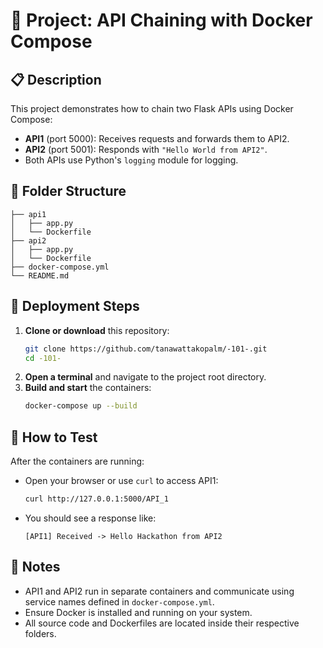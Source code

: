 # 🚀 Project: API Chaining with Docker Compose

## 📋 Description
This project demonstrates how to chain two Flask APIs using Docker Compose:
- **API1** (port 5000): Receives requests and forwards them to API2.
- **API2** (port 5001): Responds with `"Hello World from API2"`.
- Both APIs use Python's `logging` module for logging.

## 📁 Folder Structure
```
├── api1
│   ├── app.py
│   └── Dockerfile
├── api2
│   ├── app.py
│   └── Dockerfile
├── docker-compose.yml
└── README.md
```

## 🚦 Deployment Steps
1. **Clone or download** this repository:
   ```bash
   git clone https://github.com/tanawattakopalm/-101-.git
   cd -101-
   ```
2. **Open a terminal** and navigate to the project root directory.
3. **Build and start** the containers:
   ```bash
   docker-compose up --build
   ```

## 🧪 How to Test
After the containers are running:
- Open your browser or use `curl` to access API1:
  ```bash
  curl http://127.0.0.1:5000/API_1
  ```
- You should see a response like:
  ```
  [API1] Received -> Hello Hackathon from API2
  ```



## 📝 Notes
- API1 and API2 run in separate containers and communicate using service names defined in `docker-compose.yml`.
- Ensure Docker is installed and running on your system.
- All source code and Dockerfiles are located inside their respective folders.